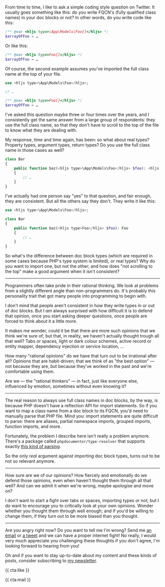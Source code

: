 From time to time, I like to ask a simple coding style question on Twitter. It usually goes something like this: do you write FQCN's (fully qualified class names) in your doc blocks or not? In other words, do you write code like this:

```php
/** @var <hljs type>\App\Models\Foo[]</hljs> */
$arrayOfFoo = …
```

Or like this:

```php
/** @var <hljs type>Foo[]</hljs> */
$arrayOfFoo = …
```

Of course, the second example assumes you've imported the full class name at the top of your file.

```php
use <hljs type>\App\Models\Foo</hljs>;

// …

/** @var <hljs type>Foo[]</hljs> */
$arrayOfFoo = …
```

I've asked this question maybe three or four times over the years, and I consistently get the same answer from a large group of respondents: they use the full class name, so that they don't have to scroll to the top of the file to know what they are dealing with.

My response, time and time again, has been: so what about real types? Property types, argument types, return types? Do you use the full class name in those cases as well? 

```php
class Bar
{
    public function baz(<hljs type>\App\Models\Foo</hljs> $foo): <hljs type>\App\Models\Foo</hljs>
    {
        // …
    }
}
```

I've actually had one person say "yes" to that question, and fair enough, they are consistent. But all the others say they don't. They write it like this:

```php
use <hljs type>\App\Models\Foo</hljs>;

class Bar
{
    public function baz(<hljs type>Foo</hljs> $foo): Foo 
    {
        // …
    }
}
```

So what's the difference between doc block types (which are required in some cases because PHP's type system is limited), or real types? Why do you want to import one, but not the other; and how does "not scrolling to the top" make a good argument when it isn't consistent?

---

Programmers often take pride in their rational thinking. We look at problems from a slightly different angle than non-programmers do. It's probably this personality trait that got many people into programming to begin with.

I don't mind that people aren't consistent in how they write types in or out of doc blocks. But I _am_ always surprised with how difficult it is to defend that opinion, once you start asking deeper questions, once people are forced to think about it a little more.

It makes me wonder, could it be that there are more such opinions that we think we're sure of; but that, in reality, we haven't actually thought trough all that well? Tabs or spaces, light or dark colour schemes, active record or entity mapper, dependency injection or service location, … 

How many "rational opinions" do we have that turn out to be irrational after all? Opinions that are habit-driven; that we think of as "the best option" — not because they are, but because they've worked in the past and we're comfortable using them.

Are we — the "rational thinkers" — in fact, just like everyone else, influenced by emotion, sometimes without even knowing it?

---

The real reason to always use full class names in doc blocks, by the way, is because PHP doesn't have a reflection API for import statements. So if you want to map a class name from a doc block to its FQCN, you'd need to manually parse that PHP file. Mind you: import statements are quite difficult to parse: there are aliases, partial namespace imports, grouped imports, function imports, and more. 

Fortunately, the problem I describe here isn't really a problem anymore. There's a package called `phpdocumentor/type-resolver` that supports exactly [this kind of parsing](https://github.com/phpDocumentor/TypeResolver#resolving-partial-classes-and-structural-element-names).

So the only _real_ argument against importing doc block types, turns out to be not so relevant anymore.

---

How sure are we of our opinions? How fiercely and emotionally do we defend those opinions, even when haven't thought them through all that well? And can we admit it when we're wrong, maybe apologise and move on?

I don't want to start a fight over tabs or spaces, importing types or not; but I do want to encourage you to critically look at your own opinions. Wonder whether you thought them through well enough; and if you'd be willing to change them, if they turn out to be more biased than you thought.

---

Are you angry right now? Do you want to tell me I'm wrong? Send me [an email](mailto:brendt@stitcher.io) or [a tweet](https://twitter.com/brendt_gd) and we can have a proper internet fight! No really, I would very much appreciate you challenging these thoughts if you don't agree, I'm looking forward to hearing from you!

Oh and if you want to stay up-to-date about my content and these kinds of posts, consider subscribing to [my newsletter](/newsletter/subscribe).

{{ cta:like }}

{{ cta:mail }}
